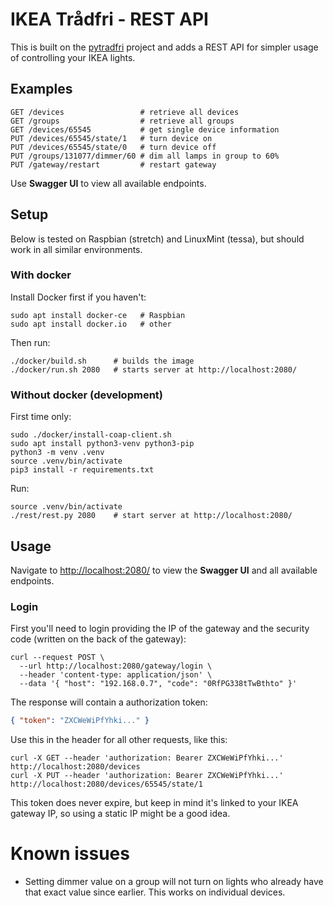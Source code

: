 # IKEA Trådfri - REST API
This is built on the [pytradfri](https://github.com/home-assistant-libs/pytradfri)
project and adds a REST API for simpler usage of controlling your IKEA lights.

## Examples
```shell
GET /devices                 # retrieve all devices
GET /groups                  # retrieve all groups
GET /devices/65545           # get single device information
PUT /devices/65545/state/1   # turn device on
PUT /devices/65545/state/0   # turn device off
PUT /groups/131077/dimmer/60 # dim all lamps in group to 60%
PUT /gateway/restart         # restart gateway
```

Use **Swagger UI** to view all available endpoints.

## Setup
Below is tested on Raspbian (stretch) and LinuxMint (tessa), but should work in all similar environments.

### With docker
Install Docker first if you haven't:
```shell
sudo apt install docker-ce   # Raspbian
sudo apt install docker.io   # other
```

Then run:
```shell
./docker/build.sh      # builds the image
./docker/run.sh 2080   # starts server at http://localhost:2080/
```

### Without docker (development)
First time only:
```shell
sudo ./docker/install-coap-client.sh
sudo apt install python3-venv python3-pip
python3 -m venv .venv
source .venv/bin/activate
pip3 install -r requirements.txt
```

Run:
```shell
source .venv/bin/activate
./rest/rest.py 2080    # start server at http://localhost:2080/
```

## Usage
Navigate to [http://localhost:2080/](http://localhost:2080/) to view the
**Swagger UI** and all available endpoints.

### Login
First you'll need to login providing the IP of the gateway and the security
code (written on the back of the gateway):

```shell
curl --request POST \
  --url http://localhost:2080/gateway/login \
  --header 'content-type: application/json' \
  --data '{ "host": "192.168.0.7", "code": "0RfPG338tTwBthto" }'
```

The response will contain a authorization token:
```json
{ "token": "ZXCWeWiPfYhki..." }
```

Use this in the header for all other requests, like this:

```shell
curl -X GET --header 'authorization: Bearer ZXCWeWiPfYhki...' http://localhost:2080/devices
curl -X PUT --header 'authorization: Bearer ZXCWeWiPfYhki...' http://localhost:2080/devices/65545/state/1
```

This token does never expire, but keep in mind it's linked to your IKEA gateway
IP, so using a static IP might be a good idea.

# Known issues

* Setting dimmer value on a group will not turn on lights who already have that exact value since earlier. This works on individual devices.
